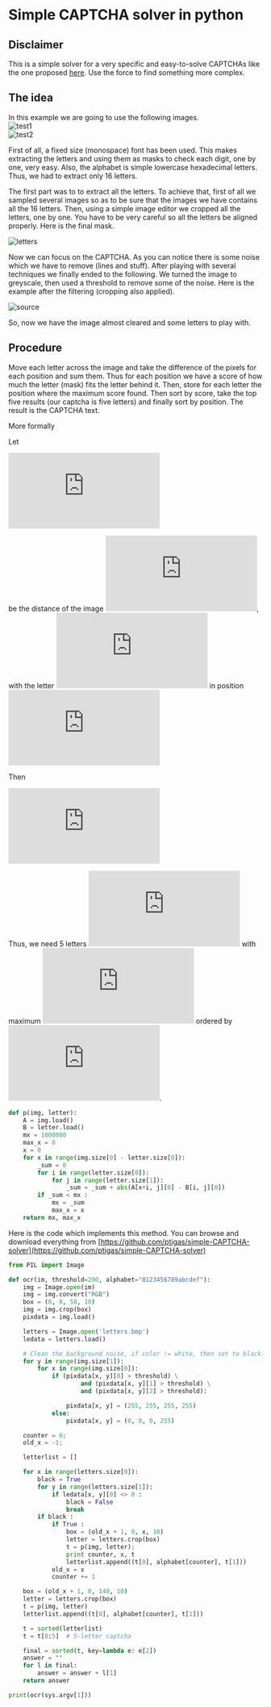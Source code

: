 # Simple CAPTCHA solver in python

## Disclaimer

This is a simple solver for a very specific and easy-to-solve CAPTCHAs like the one proposed [here](https://www.sitepoint.com/simple-captchas-php-gd/). Use the force to find something more complex.

## The idea
In this example we are going to use the following images.       
![](/test.jpg?raw=true "test1")    
![](/test2.jpg?raw=true "test2")

First of all, a fixed size (monospace) font has been used. This makes extracting the letters and using them as masks to check each digit, one by one, very easy. Also, the alphabet is simple lowercase hexadecimal letters. Thus, we had to extract only 16 letters.

The first part was to to extract all the letters. To achieve that, first of all we sampled several images so as to be sure that the images we have contains all the 16 letters. Then, using a simple image editor we cropped all the letters, one by one. You have to be very careful so all the letters be aligned properly. Here is the final mask.

![](/letters.bmp?raw=true "letters")

Now we can focus on the CAPTCHA. As you can notice there is some noise which we have to remove (lines and stuff). After playing with several techniques we finally ended to the following. We turned the image to greyscale, then used a threshold to remove some of the noise. Here is the example after the filtering (cropping also applied).

![](/filtered.jpg?raw=true "source")

So, now we have the image almost cleared and some letters to play with.

## Procedure

Move each letter across the image and take the difference of the pixels for each position and sum them. Thus for each position we have a score of how much the letter (mask) fits the letter behind it. Then, store for each letter the position where the maximum score found. Then sort by score, take the top five results (our captcha is five letters) and finally sort by position. The result is the CAPTCHA text.

More formally

Let

![d(I,l,o)=\sum_{0\leq i \leq W \\ 0 \leq j \leq H}{[I(o+i, j)-l(i,j)]}](http://s0.wp.com/latex.php?latex=d%28I%2Cl%2Co%29%3D%5Csum_%7B0%5Cleq+i+%5Cleq+W+%5C%5C+0+%5Cleq+j+%5Cleq+H%7D%7B%5BI%28o%2Bi%2C+j%29-l%28i%2Cj%29%5D%7D&bg=T&fg=333333&s=0 "d(I,l,o)=\sum_{0\leq i \leq W \\ 0 \leq j \leq H}{[I(o+i, j)-l(i,j)]}")

be the distance of the image ![I](http://s0.wp.com/latex.php?latex=I&bg=T&fg=333333&s=0 "I"), with the letter ![l](http://s0.wp.com/latex.php?latex=l&bg=T&fg=333333&s=0 "l") in position ![o](http://s0.wp.com/latex.php?latex=o&bg=T&fg=333333&s=0 "o")

Then

![p(I,l) = \arg\max_{o}d(I,l,o)](http://s0.wp.com/latex.php?latex=p%28I%2Cl%29+%3D+%5Carg%5Cmax_%7Bo%7Dd%28I%2Cl%2Co%29&bg=T&fg=333333&s=0 "p(I,l) = \arg\max_{o}d(I,l,o)")

Thus, we need 5 letters ![l_{1},l_{2},l_{3},l_{4},l_{5}](http://s0.wp.com/latex.php?latex=l_%7B1%7D%2Cl_%7B2%7D%2Cl_%7B3%7D%2Cl_%7B4%7D%2Cl_%7B5%7D&bg=T&fg=333333&s=0 "l_{1},l_{2},l_{3},l_{4},l_{5}") with maximum ![d(l_{i},I,o)](http://s0.wp.com/latex.php?latex=d%28l_%7Bi%7D%2CI%2Co%29&bg=T&fg=333333&s=0 "d(l_{i},I,o)") ordered by ![p(l_{i}, I)](http://s0.wp.com/latex.php?latex=p%28l_%7Bi%7D%2C+I%29&bg=T&fg=333333&s=0 "p(l_{i}, I)").

```python
def p(img, letter):
    A = img.load()
    B = letter.load()
    mx = 1000000
    max_x = 0
    x = 0
    for x in range(img.size[0] - letter.size[0]):
        _sum = 0
        for i in range(letter.size[0]):
            for j in range(letter.size[1]):
                _sum = _sum + abs(A[x+i, j][0] - B[i, j][0])
        if _sum < mx :
            mx = _sum
            max_x = x
    return mx, max_x
```

Here is the code which implements this method. You can browse and download everything from [https://github.com/ptigas/simple-CAPTCHA-solver](https://github.com/ptigas/simple-CAPTCHA-solver)

```python
from PIL import Image

def ocr(im, threshold=200, alphabet="0123456789abcdef"):
    img = Image.open(im)
    img = img.convert("RGB")
    box = (8, 8, 58, 18)
    img = img.crop(box)
    pixdata = img.load()

    letters = Image.open('letters.bmp')
    ledata = letters.load()

    # Clean the background noise, if color != white, then set to black.
    for y in range(img.size[1]):
        for x in range(img.size[0]):
            if (pixdata[x, y][0] > threshold) \
                    and (pixdata[x, y][1] > threshold) \
                    and (pixdata[x, y][2] > threshold):

                pixdata[x, y] = (255, 255, 255, 255)
            else:
                pixdata[x, y] = (0, 0, 0, 255)

    counter = 0;
    old_x = -1;

    letterlist = []

    for x in range(letters.size[0]):
        black = True
        for y in range(letters.size[1]):
            if ledata[x, y][0] <> 0 :
                black = False
                break
        if black :
            if True :
                box = (old_x + 1, 0, x, 10)
                letter = letters.crop(box)
                t = p(img, letter);
                print counter, x, t
                letterlist.append((t[0], alphabet[counter], t[1]))
            old_x = x
            counter += 1

    box = (old_x + 1, 0, 140, 10)
    letter = letters.crop(box)
    t = p(img, letter)
    letterlist.append((t[0], alphabet[counter], t[1]))

    t = sorted(letterlist)
    t = t[0:5]  # 5-letter captcha

    final = sorted(t, key=lambda e: e[2])
    answer = ""
    for l in final:
        answer = answer + l[1]
    return answer

print(ocr(sys.argv[1]))
```

